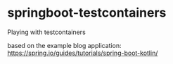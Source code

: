 # springboot-testcontainers

Playing with testcontainers

based on the example blog application: <https://spring.io/guides/tutorials/spring-boot-kotlin/>